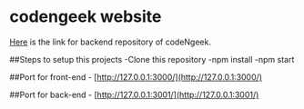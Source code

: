 # codengeek website
[Here](https://github.com/karan320/codengeek-backend) is the link for backend repository of codeNgeek.

##Steps to setup this projects
-Clone this repository
-npm install
-npm start

##Port for front-end - [http://127.0.0.1:3000/](http://127.0.0.1:3000/)

##Port for back-end - [http://127.0.0.1:3001/](http://127.0.0.1:3001/)

